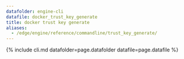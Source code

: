 ```yaml
---
datafolder: engine-cli
datafile: docker_trust_key_generate
title: docker trust key generate
aliases:
  - /edge/engine/reference/commandline/trust_key_generate/
---
```

<!--
This page is automatically generated from Docker's source code. If you want to
suggest a change to the text that appears here, open a ticket or pull request
in the source repository on GitHub:

https://github.com/docker/cli
-->

{% include cli.md datafolder=page.datafolder datafile=page.datafile %}
